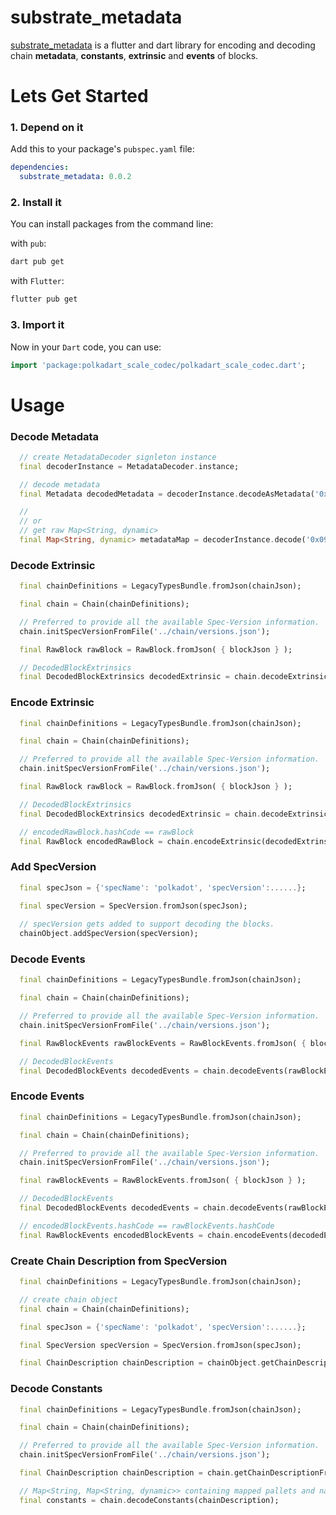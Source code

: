 # substrate_metadata

[substrate_metadata](https://www.pub.dev/packages/substrate_metadata) is a flutter and dart library for encoding and decoding chain **metadata**, **constants**, **extrinsic** and **events** of blocks.

# Lets Get Started

### 1. Depend on it

Add this to your package's `pubspec.yaml` file:

```yaml
dependencies:
  substrate_metadata: 0.0.2
```

### 2. Install it

You can install packages from the command line:

with `pub`:

```css
dart pub get
```

with `Flutter`:

```css
flutter pub get
```

### 3. Import it

Now in your `Dart` code, you can use:

```dart
import 'package:polkadart_scale_codec/polkadart_scale_codec.dart';
```

# Usage

### Decode Metadata

```dart
  // create MetadataDecoder signleton instance
  final decoderInstance = MetadataDecoder.instance;

  // decode metadata
  final Metadata decodedMetadata = decoderInstance.decodeAsMetadata('0x090820....');

  //
  // or
  // get raw Map<String, dynamic>
  final Map<String, dynamic> metadataMap = decoderInstance.decode('0x090820....');
```

### Decode Extrinsic

```dart
  final chainDefinitions = LegacyTypesBundle.fromJson(chainJson);

  final chain = Chain(chainDefinitions);

  // Preferred to provide all the available Spec-Version information.
  chain.initSpecVersionFromFile('../chain/versions.json');

  final RawBlock rawBlock = RawBlock.fromJson( { blockJson } );

  // DecodedBlockExtrinsics
  final DecodedBlockExtrinsics decodedExtrinsic = chain.decodeExtrinsics(rawBlock);
```

### Encode Extrinsic

```dart
  final chainDefinitions = LegacyTypesBundle.fromJson(chainJson);

  final chain = Chain(chainDefinitions);

  // Preferred to provide all the available Spec-Version information.
  chain.initSpecVersionFromFile('../chain/versions.json');

  final RawBlock rawBlock = RawBlock.fromJson( { blockJson } );

  // DecodedBlockExtrinsics
  final DecodedBlockExtrinsics decodedExtrinsic = chain.decodeExtrinsics(rawBlock);

  // encodedRawBlock.hashCode == rawBlock
  final RawBlock encodedRawBlock = chain.encodeExtrinsic(decodedExtrinsic);
```

### Add SpecVersion

```dart
  final specJson = {'specName': 'polkadot', 'specVersion':......};

  final specVersion = SpecVersion.fromJson(specJson);
  
  // specVersion gets added to support decoding the blocks.
  chainObject.addSpecVersion(specVersion);
```

### Decode Events

```dart
  final chainDefinitions = LegacyTypesBundle.fromJson(chainJson);

  final chain = Chain(chainDefinitions);

  // Preferred to provide all the available Spec-Version information.
  chain.initSpecVersionFromFile('../chain/versions.json');

  final RawBlockEvents rawBlockEvents = RawBlockEvents.fromJson( { blockJson } );

  // DecodedBlockEvents
  final DecodedBlockEvents decodedEvents = chain.decodeEvents(rawBlockEvents);
```

### Encode Events

```dart
  final chainDefinitions = LegacyTypesBundle.fromJson(chainJson);

  final chain = Chain(chainDefinitions);

  // Preferred to provide all the available Spec-Version information.
  chain.initSpecVersionFromFile('../chain/versions.json');

  final rawBlockEvents = RawBlockEvents.fromJson( { blockJson } );

  // DecodedBlockEvents
  final DecodedBlockEvents decodedEvents = chain.decodeEvents(rawBlockEvents);

  // encodedBlockEvents.hashCode == rawBlockEvents.hashCode
  final RawBlockEvents encodedBlockEvents = chain.encodeEvents(decodedEvents);
```

### Create Chain Description from SpecVersion

```dart
  final chainDefinitions = LegacyTypesBundle.fromJson(chainJson);

  // create chain object
  final chain = Chain(chainDefinitions);

  final specJson = {'specName': 'polkadot', 'specVersion':......};

  final SpecVersion specVersion = SpecVersion.fromJson(specJson);

  final ChainDescription chainDescription = chainObject.getChainDescriptionFromSpecVersion(specVersion);
```

### Decode Constants

```dart
  final chainDefinitions = LegacyTypesBundle.fromJson(chainJson);

  final chain = Chain(chainDefinitions);

  // Preferred to provide all the available Spec-Version information.
  chain.initSpecVersionFromFile('../chain/versions.json');

  final ChainDescription chainDescription = chain.getChainDescriptionFromSpecVersion()

  // Map<String, Map<String, dynamic>> containing mapped pallets and names
  final constants = chain.decodeConstants(chainDescription);
```
